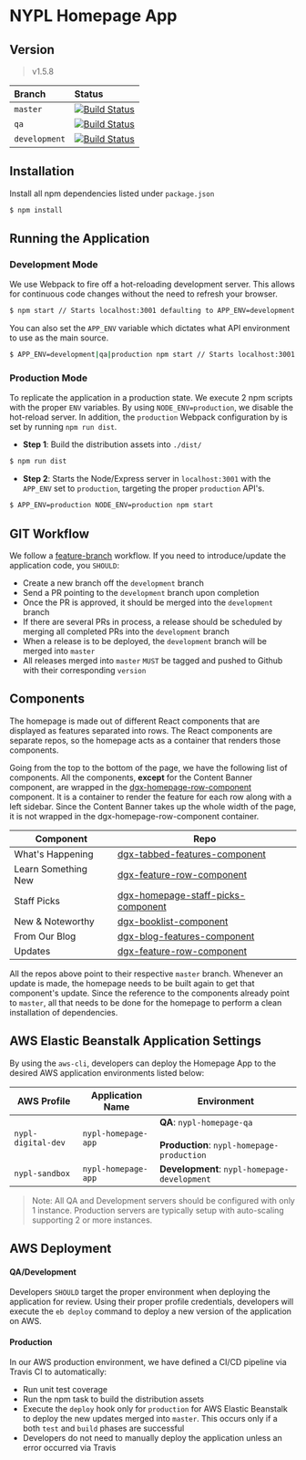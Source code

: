 # NYPL Homepage App

## Version
> v1.5.8

| Branch         | Status|  
|:---------------|:---------------------------------------------------------------------------------------------------------------------------|  
| `master`   | [![Build Status](https://travis-ci.org/NYPL/dgx-homepage.svg?branch=master)](https://travis-ci.org/NYPL/dgx-homepage)      |  
| `qa`           | [![Build Status](https://travis-ci.org/NYPL/dgx-homepage.svg?branch=qa)](https://travis-ci.org/NYPL/dgx-homepage) |  
| `development`  | [![Build Status](https://travis-ci.org/NYPL/dgx-homepage.svg?branch=development)](https://travis-ci.org/NYPL/dgx-homepage)      |

## Installation
Install all npm dependencies listed under `package.json`
```sh
$ npm install
```

## Running the Application
### Development Mode
We use Webpack to fire off a hot-reloading development server. This allows for continuous code changes without the need to refresh your browser.

```sh
$ npm start // Starts localhost:3001 defaulting to APP_ENV=development
```

You can also set the `APP_ENV` variable which dictates what API environment to use as the main source.
```sh
$ APP_ENV=development|qa|production npm start // Starts localhost:3001 with set APP_ENV
```

### Production Mode
To replicate the application in a production state. We execute 2 npm scripts with the proper `ENV` variables. By using `NODE_ENV=production`, we disable the hot-reload server. In addition, the `production` Webpack configuration by is set by running `npm run dist`.

* **Step 1**: Build the distribution assets into `./dist/`
```sh
$ npm run dist
```

* **Step 2**: Starts the Node/Express server in `localhost:3001` with the `APP_ENV` set to `production`, targeting the proper `production` API's.
```sh
$ APP_ENV=production NODE_ENV=production npm start
```

## GIT Workflow
We follow a [feature-branch](https://www.atlassian.com/git/tutorials/comparing-workflows/feature-branch-workflow) workflow. If you need to introduce/update the application code, you `SHOULD`:

* Create a new branch off the `development` branch
* Send a PR pointing to the `development` branch upon completion
* Once the PR is approved, it should be merged into the `development` branch
* If there are several PRs in process, a release should be scheduled by merging all completed PRs into the `development` branch
* When a release is to be deployed, the `development` branch will be merged into `master`
* All releases merged into `master` `MUST` be tagged and pushed to Github with their corresponding `version`

## Components
The homepage is made out of different React components that are displayed as features separated into rows. The React components are separate repos, so the homepage acts as a container that renders those components.

Going from the top to the bottom of the page, we have the following list of components. All the components, **except** for the Content Banner component, are wrapped in the [dgx-homepage-row-component](git+ssh://git@bitbucket.org/NYPL/dgx-homepage-row-component.git) component. It is a container to render the feature for each row along with a left sidebar. Since the Content Banner takes up the whole width of the page, it is not wrapped in the dgx-homepage-row-component container.

| Component | Repo |
|---|---|
| What's Happening | [dgx-tabbed-features-component](https://bitbucket.org/NYPL/dgx-tabbed-features-component) |
| Learn Something New | [dgx-feature-row-component](https://bitbucket.org/NYPL/dgx-feature-row-component) |
| Staff Picks | [dgx-homepage-staff-picks-component](https://bitbucket.org/NYPL/dgx-homepage-staff-picks-component) |
| New & Noteworthy | [dgx-booklist-component](https://bitbucket.org/NYPL/dgx-booklist-component) |
| From Our Blog | [dgx-blog-features-component](https://bitbucket.org/NYPL/dgx-blog-features-component) |
| Updates | [dgx-feature-row-component](https://bitbucket.org/NYPL/dgx-feature-row-component) |

All the repos above point to their respective `master` branch. Whenever an update is made, the homepage needs to be built again to get that component's update. Since the reference to the components already point to `master`, all that needs to be done for the homepage to perform a clean installation of dependencies.

## AWS Elastic Beanstalk Application Settings
By using the `aws-cli`, developers can deploy the Homepage App to the desired AWS application environments listed below:

| AWS Profile | Application Name | Environment |
|---|---|---|
| `nypl-digital-dev` | `nypl-homepage-app` | **QA**: `nypl-homepage-qa` <br><br> **Production**: `nypl-homepage-production` |
| `nypl-sandbox` | `nypl-homepage-app` | **Development**: `nypl-homepage-development` |

> Note: All QA and Development servers should be configured with only 1 instance. Production servers are typically setup with auto-scaling supporting 2 or more instances.

## AWS Deployment

#### QA/Development
Developers `SHOULD` target the proper environment when deploying the application for review. Using their proper profile credentials, developers will execute the `eb deploy` command to deploy a new version of the application on AWS.

#### Production
In our AWS production environment, we have defined a CI/CD pipeline via Travis CI to automatically:
* Run unit test coverage
* Run the npm task to build the distribution assets
* Execute the `deploy` hook only for `production` for AWS Elastic Beanstalk to deploy the new updates merged into `master`. This occurs only if a both `test` and `build` phases are successful
* Developers do not need to manually deploy the application unless an error occurred via Travis
